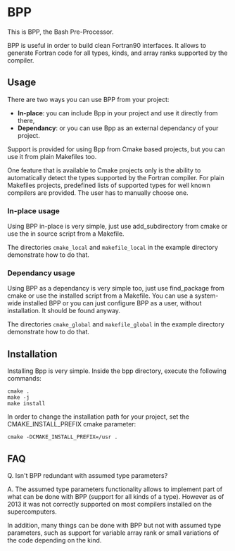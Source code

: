 # BPP

This is BPP, the Bash Pre-Processor.

BPP is useful in order to build clean Fortran90 interfaces. It allows to
generate Fortran code for all types, kinds, and array ranks supported by the
compiler.

## Usage

There are two ways you can use BPP from your project:
*  **In-place**: you can include Bpp in your project and use it directly from
   there,
*  **Dependancy**: or you can use Bpp as an external dependancy of your
   project.

Support is provided for using Bpp from Cmake based projects, but you can use
it from plain Makefiles too.

One feature that is available to Cmake projects only is the ability to
automatically detect the types supported by the Fortran compiler. For plain
Makefiles projects, predefined lists of supported types for well known
compilers are provided. The user has to manually choose one.

### In-place usage

Using BPP in-place is very simple, just use add_subdirectory from cmake or use
the in source script from a Makefile.

The directories `cmake_local` and `makefile_local` in the example directory
demonstrate how to do that.

### Dependancy usage

Using BPP as a dependancy is very simple too, just use find_package from cmake
or use the installed script from a Makefile. You can use a system-wide
installed BPP or you can just configure BPP as a user, without installation.
It should be found anyway.

The directories `cmake_global` and `makefile_global` in the example directory
demonstrate how to do that.

## Installation

Installing Bpp is very simple.
Inside the bpp directory, execute the following commands:
```
cmake .
make -j
make install
```

In order to change the installation path for your project, set the
CMAKE_INSTALL_PREFIX cmake parameter:
```
cmake -DCMAKE_INSTALL_PREFIX=/usr .
```

## FAQ

Q. Isn't BPP redundant with assumed type parameters?

A.
The assumed type parameters functionality allows to implement part of what can
be done with BPP (support for all kinds of a type). However as of 2013 it was
not correctly supported on most compilers installed on the supercomputers.

In addition, many things can be done with BPP but not with assumed type
parameters, such as support for variable array rank or small variations of the
code depending on the kind.

